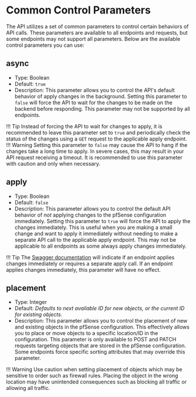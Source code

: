 # Common Control Parameters

The API utilizes a set of common parameters to control certain behaviors of API calls. These parameters are available to
all endpoints and requests, but some endpoints may not support all parameters. Below are the available control
parameters you can use:

## async

- Type: Boolean
- Default: `true`
- Description: This parameter allows you to control the API's default behavior of apply changes in the background. Setting
  this parameter to `false` will force the API to wait for the changes to be made on the backend before responding. This
  parameter may not be supported by all endpoints.

!!! Tip
    Instead of forcing the API to wait for changes to apply, it is recommended to leave this parameter set to `true`
    and periodically check the status of the changes using a `GET` request to the applicable apply endpoint.
!!! Warning
    Setting this parameter to `false` may cause the API to hang if the changes take a long time to apply. In severe cases,
    this may result in your API request receiving a timeout. It is recommended to use this parameter with caution and
    only when necessary.

## apply

- Type: Boolean
- Default: `false`
- Description: This parameter allows you to control the default API behavior of _not_ applying changes to the pfSense
  configuration immediately. Setting this parameter to `true` will force the API to apply the changes immediately. This
  is useful when you are making a small change and want to apply it immediately without needing to make a separate API
  call to the applicable apply endpoint. This may not be applicable to all endpoints as some always apply changes
  immediately.

!!! Tip
    The [Swagger documentation](./SWAGGER_AND_OPENAPI.md#swagger-documentation) will indicate if an endpoint applies
    changes immediately or requires a separate apply call. If an endpoint applies changes immediately, this parameter
    will have no effect.

## placement

- Type: Integer
- Default: _Defaults to next available ID for new objects, or the current ID for existing objects._
- Description: This parameter allows you to control the placement of new and existing objects in the pfSense configuration.
  This effectively allows you to place or move objects to a specific location/ID in the configuration. This parameter is
  only available to POST and PATCH requests targeting objects that are stored in the pfSense configuration. Some endpoints
  force specific sorting attributes that may override this parameter.

!!! Warning
    Use caution when setting placement of objects which may be sensitive to order such as firewall rules. Placing the
    object in the wrong location may have unintended consequences such as blocking all traffic or allowing all traffic.
